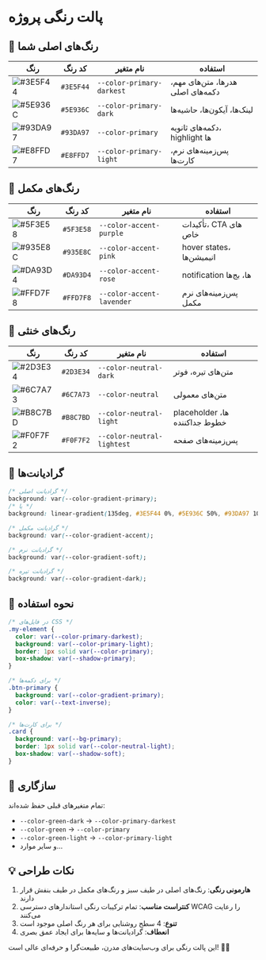 # پالت رنگی پروژه

## 🎨 رنگ‌های اصلی شما

| رنگ | کد رنگ | نام متغیر | استفاده |
|-----|---------|-----------|----------|
| ![#3E5F44](https://via.placeholder.com/15/3E5F44/000000?text=+) | `#3E5F44` | `--color-primary-darkest` | هدرها، متن‌های مهم، دکمه‌های اصلی |
| ![#5E936C](https://via.placeholder.com/15/5E936C/000000?text=+) | `#5E936C` | `--color-primary-dark` | لینک‌ها، آیکون‌ها، حاشیه‌ها |
| ![#93DA97](https://via.placeholder.com/15/93DA97/000000?text=+) | `#93DA97` | `--color-primary` | دکمه‌های ثانویه، highlight ها |
| ![#E8FFD7](https://via.placeholder.com/15/E8FFD7/000000?text=+) | `#E8FFD7` | `--color-primary-light` | پس‌زمینه‌های نرم، کارت‌ها |

## 🌈 رنگ‌های مکمل

| رنگ | کد رنگ | نام متغیر | استفاده |
|-----|---------|-----------|----------|
| ![#5F3E58](https://via.placeholder.com/15/5F3E58/000000?text=+) | `#5F3E58` | `--color-accent-purple` | تأکیدات، CTA های خاص |
| ![#935E8C](https://via.placeholder.com/15/935E8C/000000?text=+) | `#935E8C` | `--color-accent-pink` | hover states، انیمیشن‌ها |
| ![#DA93D4](https://via.placeholder.com/15/DA93D4/000000?text=+) | `#DA93D4` | `--color-accent-rose` | notification ها، بج‌ها |
| ![#FFD7F8](https://via.placeholder.com/15/FFD7F8/000000?text=+) | `#FFD7F8` | `--color-accent-lavender` | پس‌زمینه‌های نرم مکمل |

## 🔄 رنگ‌های خنثی

| رنگ | کد رنگ | نام متغیر | استفاده |
|-----|---------|-----------|----------|
| ![#2D3E34](https://via.placeholder.com/15/2D3E34/000000?text=+) | `#2D3E34` | `--color-neutral-dark` | متن‌های تیره، فوتر |
| ![#6C7A73](https://via.placeholder.com/15/6C7A73/000000?text=+) | `#6C7A73` | `--color-neutral` | متن‌های معمولی |
| ![#B8C7BD](https://via.placeholder.com/15/B8C7BD/000000?text=+) | `#B8C7BD` | `--color-neutral-light` | placeholder ها، خطوط جداکننده |
| ![#F0F7F2](https://via.placeholder.com/15/F0F7F2/000000?text=+) | `#F0F7F2` | `--color-neutral-lightest` | پس‌زمینه‌های صفحه |

## 🌟 گرادیانت‌ها

```css
/* گرادیانت اصلی */
background: var(--color-gradient-primary);
/* یا */
background: linear-gradient(135deg, #3E5F44 0%, #5E936C 50%, #93DA97 100%);

/* گرادیانت مکمل */
background: var(--color-gradient-accent);

/* گرادیانت نرم */
background: var(--color-gradient-soft);

/* گرادیانت تیره */
background: var(--color-gradient-dark);
```

## 🎯 نحوه استفاده

```css
/* در فایل‌های CSS */
.my-element {
  color: var(--color-primary-darkest);
  background: var(--color-primary-light);
  border: 1px solid var(--color-primary);
  box-shadow: var(--shadow-primary);
}

/* برای دکمه‌ها */
.btn-primary {
  background: var(--color-gradient-primary);
  color: var(--text-inverse);
}

/* برای کارت‌ها */
.card {
  background: var(--bg-primary);
  border: 1px solid var(--color-neutral-light);
  box-shadow: var(--shadow-soft);
}
```

## 🔗 سازگاری

تمام متغیرهای قبلی حفظ شده‌اند:
- `--color-green-dark` → `--color-primary-darkest`
- `--color-green` → `--color-primary`
- `--color-green-light` → `--color-primary-light`
- و سایر موارد...

## 💡 نکات طراحی

1. **هارمونی رنگی**: رنگ‌های اصلی در طیف سبز و رنگ‌های مکمل در طیف بنفش قرار دارند
2. **کنتراست مناسب**: تمام ترکیبات رنگی استاندارهای دسترسی WCAG را رعایت می‌کنند  
3. **تنوع**: 4 سطح روشنایی برای هر رنگ اصلی موجود است
4. **انعطاف**: گرادیانت‌ها و سایه‌ها برای ایجاد عمق بصری

این پالت رنگی برای وب‌سایت‌های مدرن، طبیعت‌گرا و حرفه‌ای عالی است! 🌿✨
